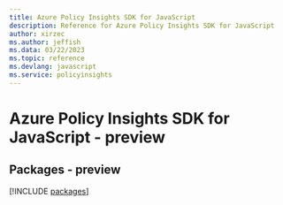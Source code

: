 ```yaml
---
title: Azure Policy Insights SDK for JavaScript
description: Reference for Azure Policy Insights SDK for JavaScript
author: xirzec
ms.author: jeffish
ms.data: 03/22/2023
ms.topic: reference
ms.devlang: javascript
ms.service: policyinsights
---
```

# Azure Policy Insights SDK for JavaScript - preview
## Packages - preview
[!INCLUDE [packages](policy-insights-index.md)]